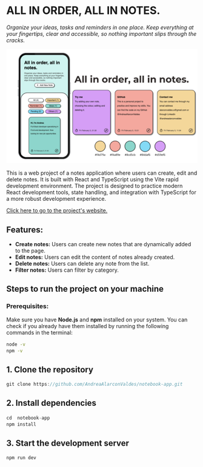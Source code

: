 # ALL IN ORDER, ALL IN NOTES.
*Organize your ideas, tasks and reminders in one place. Keep everything at your fingertips, clear and accessible, so nothing important slips through the cracks.*

<img src="/public/readme-img.png" alt="Image"/>

This is a web project of a notes application where users can create, edit and delete notes. It is built with React and TypeScript using the Vite rapid development environment. The project is designed to practice modern React development tools, state handling, and integration with TypeScript for a more robust development experience.
<a href="https://andreaalarconvaldes.github.io/notebook-app/" target="_blank">
<p>Click here to go to the project's website.</p>
</a>

## Features:

- **Create notes:** Users can create new notes that are dynamically added to the page.
- **Edit notes:** Users can edit the content of notes already created.
- **Delete notes:** Users can delete any note from the list.
- **Filter notes:** Users can filter by category.

## Steps to run the project on your machine

### Prerequisites:

Make sure you have **Node.js** and **npm** installed on your system. You can check if you already have them installed by running the following commands in the terminal:


```bash
node -v
npm -v
```
## 1. Clone the repository

```js
git clone https://github.com/AndreaAlarconValdes/notebook-app.git
```

## 2. Install dependencies

```js
cd  notebook-app 
npm install
```

## 3. Start the development server

```js
npm run dev
```